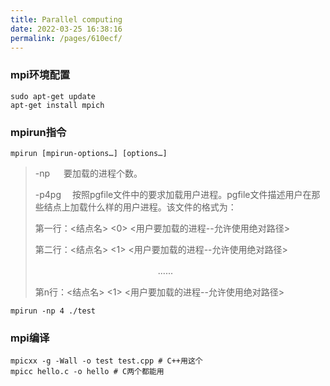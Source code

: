 ```yaml
---
title: Parallel computing
date: 2022-03-25 16:38:16
permalink: /pages/610ecf/
---
```

### mpi环境配置

```shell
sudo apt-get update
apt-get install mpich
```

### mpirun指令

`mpirun [mpirun-options…] [options…]`

> -np 　    要加载的进程个数。
>
> -p4pg 　按照pgfile文件中的要求加载用户进程。pgfile文件描述用户在那些结点上加载什么样的用户进程。该文件的格式为：
>
> 
>
> 第一行：<结点名> <0> <用户要加载的进程--允许使用绝对路径>
>
> 第二行：<结点名> <1> <用户要加载的进程--允许使用绝对路径>
>
> 　　　　　　　　　　　　　　......
>
> 第n行：<结点名> <1> <用户要加载的进程--允许使用绝对路径>

`mpirun -np 4 ./test`

### mpi编译

```shell
mpicxx -g -Wall -o test test.cpp # C++用这个
mpicc hello.c -o hello # C两个都能用
```

